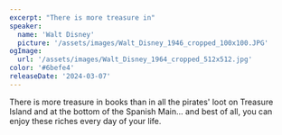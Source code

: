 ```yaml
---
excerpt: "There is more treasure in"
speaker:
  name: 'Walt Disney'
  picture: '/assets/images/Walt_Disney_1946_cropped_100x100.JPG'
ogImage:
  url: '/assets/images/Walt_Disney_1964_cropped_512x512.jpg'
color: '#6befe4'
releaseDate: '2024-03-07'
---
```

There is more treasure in books than in all the pirates' loot on Treasure Island and at the bottom of the Spanish Main... and best of all, you can enjoy these riches every day of your life.
